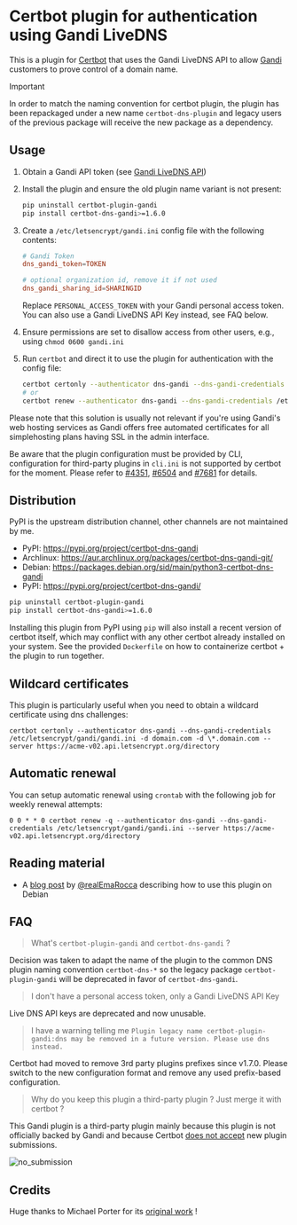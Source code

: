 # Certbot plugin for authentication using Gandi LiveDNS

This is a plugin for [Certbot](https://certbot.eff.org/) that uses the Gandi
LiveDNS API to allow [Gandi](https://www.gandi.net/)
customers to prove control of a domain name.

> [!IMPORTANT]  
> In order to match the naming convention for certbot plugin, the plugin has been repackaged under a new name `certbot-dns-plugin` and legacy users of the previous package will receive the new package as a dependency.

## Usage

1. Obtain a Gandi API token (see [Gandi LiveDNS API](https://doc.livedns.gandi.net/))

2. Install the plugin and ensure the old plugin name variant is not present:
   ```sh
   pip uninstall certbot-plugin-gandi
   pip install certbot-dns-gandi>=1.6.0
   ```
   
3. Create a `/etc/letsencrypt/gandi.ini` config file with the following contents:
   ```conf
   # Gandi Token
   dns_gandi_token=TOKEN

   # optional organization id, remove it if not used
   dns_gandi_sharing_id=SHARINGID
   ```
   Replace `PERSONAL_ACCESS_TOKEN` with your Gandi personal access token.
   You can also use a Gandi LiveDNS API Key instead, see FAQ below.
  
4. Ensure permissions are set to disallow access from other users, e.g., using `chmod 0600 gandi.ini`

5. Run `certbot` and direct it to use the plugin for authentication with the config file:
   ```sh
   certbot certonly --authenticator dns-gandi --dns-gandi-credentials /etc/letsencrypt/gandi.ini -d example.com
   # or
   certbot renew --authenticator dns-gandi --dns-gandi-credentials /etc/letsencrypt/gandi.ini

Please note that this solution is usually not relevant if you're using Gandi's web hosting services as Gandi offers free automated certificates for all simplehosting plans having SSL in the admin interface.

Be aware that the plugin configuration must be provided by CLI, configuration for third-party plugins in `cli.ini` is not supported by certbot for the moment. Please refer to [#4351](https://github.com/certbot/certbot/issues/4351), [#6504](https://github.com/certbot/certbot/issues/6504) and [#7681](https://github.com/certbot/certbot/issues/7681) for details.

## Distribution

PyPI is the upstream distribution channel, other channels are not maintained by me.

* PyPI: https://pypi.org/project/certbot-dns-gandi
* Archlinux: https://aur.archlinux.org/packages/certbot-dns-gandi-git/
* Debian: https://packages.debian.org/sid/main/python3-certbot-dns-gandi
* PyPI: https://pypi.org/project/certbot-dns-gandi/

```sh
pip uninstall certbot-plugin-gandi
pip install certbot-dns-gandi>=1.6.0
```

Installing this plugin from PyPI using `pip` will also install a recent version of certbot itself, which may conflict with any other certbot already installed on your system. See the provided `Dockerfile` on how to containerize certbot + the plugin to run together.

## Wildcard certificates

This plugin is particularly useful when you need to obtain a wildcard certificate using dns challenges:

```
certbot certonly --authenticator dns-gandi --dns-gandi-credentials /etc/letsencrypt/gandi/gandi.ini -d domain.com -d \*.domain.com --server https://acme-v02.api.letsencrypt.org/directory
```

## Automatic renewal

You can setup automatic renewal using `crontab` with the following job for weekly renewal attempts:

```
0 0 * * 0 certbot renew -q --authenticator dns-gandi --dns-gandi-credentials /etc/letsencrypt/gandi/gandi.ini --server https://acme-v02.api.letsencrypt.org/directory
```

## Reading material

* A [blog post](https://www.linux.it/~ema/posts/letsencrypt-the-manual-plugin-is-not-working/) by [@realEmaRocca](https://twitter.com/realEmaRocca) describing how to use this plugin on Debian

## FAQ

> What's `certbot-plugin-gandi` and `certbot-dns-gandi` ?

Decision was taken to adapt the name of the plugin to the common DNS plugin naming convention `certbot-dns-*` so the legacy package `certbot-plugin-gandi` will be deprecated in favor of `certbot-dns-gandi`.

> I don't have a personal access token, only a Gandi LiveDNS API Key

Live DNS API keys are deprecated and now unusable.

> I have a warning telling me `Plugin legacy name certbot-plugin-gandi:dns may be removed in a future version. Please use dns instead.`

Certbot had moved to remove 3rd party plugins prefixes since v1.7.0. Please switch to the new configuration format and remove any used prefix-based configuration.

> Why do you keep this plugin a third-party plugin ? Just merge it with certbot ?

This Gandi plugin is a third-party plugin mainly because this plugin is not officially backed by Gandi and because Certbot [does not accept](https://certbot.eff.org/docs/contributing.html?highlight=propagation#writing-your-own-plugin) new plugin submissions.

![no_submission](https://user-images.githubusercontent.com/2095991/101479748-fd9da280-3952-11eb-884f-491470718f4d.png)

## Credits

Huge thanks to Michael Porter for its [original work](https://gitlab.com/sudoliyang/certbot-plugin-gandi) !
